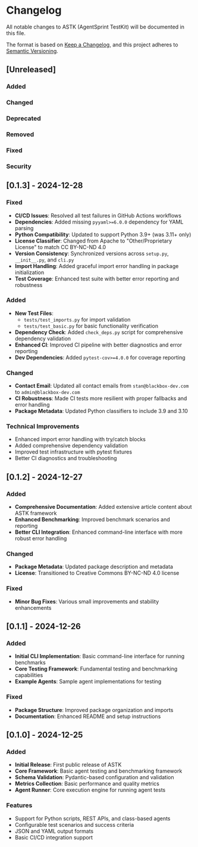# Changelog

All notable changes to ASTK (AgentSprint TestKit) will be documented in this file.

The format is based on [Keep a Changelog](https://keepachangelog.com/en/1.0.0/),
and this project adheres to [Semantic Versioning](https://semver.org/spec/v2.0.0.html).

## [Unreleased]

### Added

### Changed

### Deprecated

### Removed

### Fixed

### Security

## [0.1.3] - 2024-12-28

### Fixed

- **CI/CD Issues**: Resolved all test failures in GitHub Actions workflows
- **Dependencies**: Added missing `pyyaml>=6.0.0` dependency for YAML parsing
- **Python Compatibility**: Updated to support Python 3.9+ (was 3.11+ only)
- **License Classifier**: Changed from Apache to "Other/Proprietary License" to match CC BY-NC-ND 4.0
- **Version Consistency**: Synchronized versions across `setup.py`, `__init__.py`, and `cli.py`
- **Import Handling**: Added graceful import error handling in package initialization
- **Test Coverage**: Enhanced test suite with better error reporting and robustness

### Added

- **New Test Files**:
  - `tests/test_imports.py` for import validation
  - `tests/test_basic.py` for basic functionality verification
- **Dependency Check**: Added `check_deps.py` script for comprehensive dependency validation
- **Enhanced CI**: Improved CI pipeline with better diagnostics and error reporting
- **Dev Dependencies**: Added `pytest-cov>=4.0.0` for coverage reporting

### Changed

- **Contact Email**: Updated all contact emails from `stan@blackbox-dev.com` to `admin@blackbox-dev.com`
- **CI Robustness**: Made CI tests more resilient with proper fallbacks and error handling
- **Package Metadata**: Updated Python classifiers to include 3.9 and 3.10

### Technical Improvements

- Enhanced import error handling with try/catch blocks
- Added comprehensive dependency validation
- Improved test infrastructure with pytest fixtures
- Better CI diagnostics and troubleshooting

## [0.1.2] - 2024-12-27

### Added

- **Comprehensive Documentation**: Added extensive article content about ASTK framework
- **Enhanced Benchmarking**: Improved benchmark scenarios and reporting
- **Better CLI Integration**: Enhanced command-line interface with more robust error handling

### Changed

- **Package Metadata**: Updated package description and metadata
- **License**: Transitioned to Creative Commons BY-NC-ND 4.0 license

### Fixed

- **Minor Bug Fixes**: Various small improvements and stability enhancements

## [0.1.1] - 2024-12-26

### Added

- **Initial CLI Implementation**: Basic command-line interface for running benchmarks
- **Core Testing Framework**: Fundamental testing and benchmarking capabilities
- **Example Agents**: Sample agent implementations for testing

### Fixed

- **Package Structure**: Improved package organization and imports
- **Documentation**: Enhanced README and setup instructions

## [0.1.0] - 2024-12-25

### Added

- **Initial Release**: First public release of ASTK
- **Core Framework**: Basic agent testing and benchmarking framework
- **Schema Validation**: Pydantic-based configuration and validation
- **Metrics Collection**: Basic performance and quality metrics
- **Agent Runner**: Core execution engine for running agent tests

### Features

- Support for Python scripts, REST APIs, and class-based agents
- Configurable test scenarios and success criteria
- JSON and YAML output formats
- Basic CI/CD integration support
